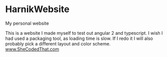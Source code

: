 # HarnikWebsite
My personal website

This is a website I made myself to test out angular 2 and typescript.  I wish I had used a packaging tool, as loading time is slow. 
If I redo it I will also probably pick a different layout and color scheme.
www.SheCodedThat.com

